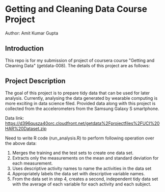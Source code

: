 
Getting and Cleaning Data Course Project
========================================

Author: Amit Kumar Gupta

Introduction
------------
This repo is for my submission of project of coursera course "Getting and Cleaning Data" (getdata-008). The details of this project are as follows:


Project Description
--------------------
The goal of this project is to prepare tidy data that can be used for later analysis. Currently, analysing the data generated by wearable computing is more exciting in data science filed. Provided data along with this project is collected from the accelerometers from the Samsung Galaxy S smartphone.

Data link:
https://d396qusza40orc.cloudfront.net/getdata%2Fprojectfiles%2FUCI%20HAR%20Dataset.zip 

Need to write R code (run_analysis.R) to perform following operation over the above data:

1. Merges the training and the test sets to create one data set.
2. Extracts only the measurements on the mean and standard deviation for each measurement. 
3. Uses descriptive activity names to name the activities in the data set
4. Appropriately labels the data set with descriptive variable names. 
5. From the data set in step 4, creates a second, independent tidy data set with the average of each variable for each activity and each subject.

